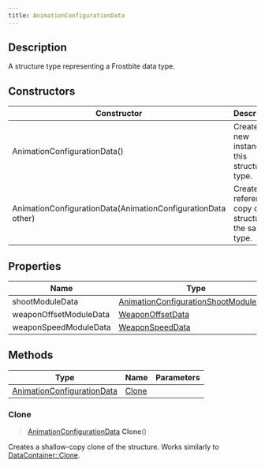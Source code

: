 ```yaml
---
title: AnimationConfigurationData
---
```

## Description

A structure type representing a Frostbite data type.

## Constructors

| Constructor                                                  | Description                                              |
| ------------------------------------------------------------ | -------------------------------------------------------- |
| AnimationConfigurationData()                                 | Create a new instance of this structure type.            |
| AnimationConfigurationData(AnimationConfigurationData other) | Create a reference copy of a structure of the same type. |

## Properties

| Name                   | Type                                                                           | Description |
| ---------------------- | ------------------------------------------------------------------------------ | ----------- |
| shootModuleData        | [AnimationConfigurationShootModuleData](AnimationConfigurationShootModuleData) |             |
| weaponOffsetModuleData | [WeaponOffsetData](WeaponOffsetData)                                           |             |
| weaponSpeedModuleData  | [WeaponSpeedData](WeaponSpeedData)                                             |             |

## Methods

| Type                                                     | Name            | Parameters |
| -------------------------------------------------------- | --------------- | ---------- |
| [AnimationConfigurationData](AnimationConfigurationData) | [Clone](#clone) |            |

### Clone

> [AnimationConfigurationData](AnimationConfigurationData) **Clone**()

Creates a shallow-copy clone of the structure. Works similarly to [DataContainer::Clone](/vext/ref/shared/class/datacontainer#clone).
